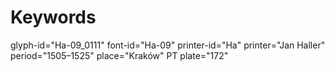 # Keywords
glyph-id="Ha-09_0111"
font-id="Ha-09"
printer-id="Ha"
printer="Jan Haller"
period="1505–1525"
place="Kraków"
PT plate="172"
